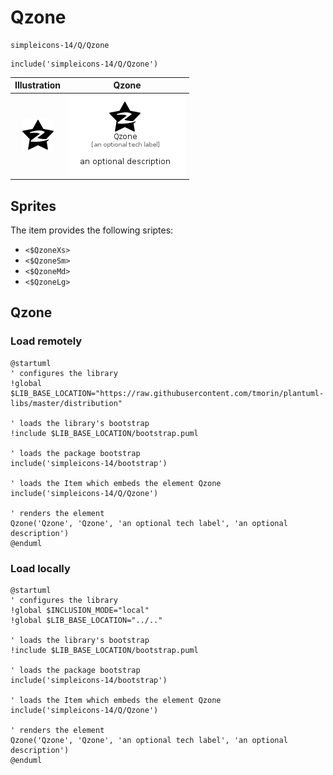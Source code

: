 # Qzone


```text
simpleicons-14/Q/Qzone
```

```text
include('simpleicons-14/Q/Qzone')
```



| Illustration | Qzone |
| :---: | :---: |
| ![illustration for Illustration](../../simpleicons-14/Q/Qzone.png) | ![illustration for Qzone](../../simpleicons-14/Q/Qzone.Local.png) |



## Sprites
The item provides the following sriptes:

- `<$QzoneXs>`
- `<$QzoneSm>`
- `<$QzoneMd>`
- `<$QzoneLg>`





## Qzone

### Load remotely
```plantuml
@startuml
' configures the library
!global $LIB_BASE_LOCATION="https://raw.githubusercontent.com/tmorin/plantuml-libs/master/distribution"

' loads the library's bootstrap
!include $LIB_BASE_LOCATION/bootstrap.puml

' loads the package bootstrap
include('simpleicons-14/bootstrap')

' loads the Item which embeds the element Qzone
include('simpleicons-14/Q/Qzone')

' renders the element
Qzone('Qzone', 'Qzone', 'an optional tech label', 'an optional description')
@enduml
```

### Load locally
```plantuml
@startuml
' configures the library
!global $INCLUSION_MODE="local"
!global $LIB_BASE_LOCATION="../.."

' loads the library's bootstrap
!include $LIB_BASE_LOCATION/bootstrap.puml

' loads the package bootstrap
include('simpleicons-14/bootstrap')

' loads the Item which embeds the element Qzone
include('simpleicons-14/Q/Qzone')

' renders the element
Qzone('Qzone', 'Qzone', 'an optional tech label', 'an optional description')
@enduml
```

